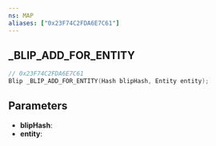 ```yaml
---
ns: MAP
aliases: ["0x23F74C2FDA6E7C61"]
---
```

## _BLIP_ADD_FOR_ENTITY

```c
// 0x23F74C2FDA6E7C61
Blip _BLIP_ADD_FOR_ENTITY(Hash blipHash, Entity entity);
```

## Parameters
* **blipHash**:
* **entity**:
